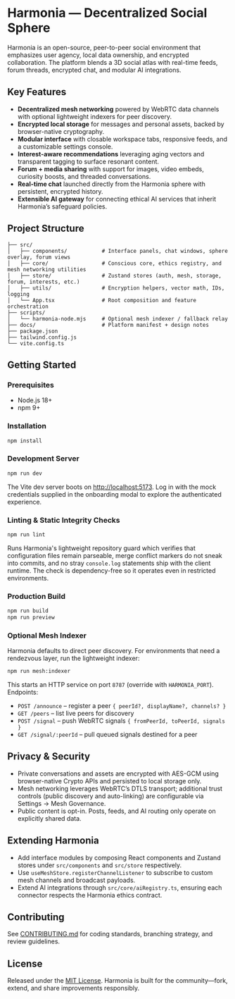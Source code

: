 # Harmonia — Decentralized Social Sphere

Harmonia is an open-source, peer-to-peer social environment that emphasizes user agency, local data ownership, and encrypted collaboration. The platform blends a 3D social atlas with real-time feeds, forum threads, encrypted chat, and modular AI integrations.

## Key Features

- **Decentralized mesh networking** powered by WebRTC data channels with optional lightweight indexers for peer discovery.
- **Encrypted local storage** for messages and personal assets, backed by browser-native cryptography.
- **Modular interface** with closable workspace tabs, responsive feeds, and a customizable settings console.
- **Interest-aware recommendations** leveraging aging vectors and transparent tagging to surface resonant content.
- **Forum + media sharing** with support for images, video embeds, curiosity boosts, and threaded conversations.
- **Real-time chat** launched directly from the Harmonia sphere with persistent, encrypted history.
- **Extensible AI gateway** for connecting ethical AI services that inherit Harmonia’s safeguard policies.

## Project Structure

```
├── src/
│   ├── components/           # Interface panels, chat windows, sphere overlay, forum views
│   ├── core/                 # Conscious core, ethics registry, and mesh networking utilities
│   ├── store/                # Zustand stores (auth, mesh, storage, forum, interests, etc.)
│   ├── utils/                # Encryption helpers, vector math, IDs, logging
│   └── App.tsx               # Root composition and feature orchestration
├── scripts/
│   └── harmonia-node.mjs     # Optional mesh indexer / fallback relay
├── docs/                     # Platform manifest + design notes
├── package.json
├── tailwind.config.js
└── vite.config.ts
```

## Getting Started

### Prerequisites

- Node.js 18+
- npm 9+

### Installation

```bash
npm install
```

### Development Server

```bash
npm run dev
```

The Vite dev server boots on <http://localhost:5173>. Log in with the mock credentials supplied in the onboarding modal to explore the authenticated experience.

### Linting & Static Integrity Checks

```bash
npm run lint
```

Runs Harmonia's lightweight repository guard which verifies that configuration files remain parseable, merge conflict markers do not sneak into commits, and no stray `console.log` statements ship with the client runtime. The check is dependency-free so it operates even in restricted environments.

### Production Build

```bash
npm run build
npm run preview
```

### Optional Mesh Indexer

Harmonia defaults to direct peer discovery. For environments that need a rendezvous layer, run the lightweight indexer:

```bash
npm run mesh:indexer
```

This starts an HTTP service on port `8787` (override with `HARMONIA_PORT`). Endpoints:

- `POST /announce` – register a peer `{ peerId?, displayName?, channels? }`
- `GET /peers` – list live peers for discovery
- `POST /signal` – push WebRTC signals `{ fromPeerId, toPeerId, signals }`
- `GET /signal/:peerId` – pull queued signals destined for a peer

## Privacy & Security

- Private conversations and assets are encrypted with AES-GCM using browser-native Crypto APIs and persisted to local storage only.
- Mesh networking leverages WebRTC’s DTLS transport; additional trust controls (public discovery and auto-linking) are configurable via Settings → Mesh Governance.
- Public content is opt-in. Posts, feeds, and AI routing only operate on explicitly shared data.

## Extending Harmonia

- Add interface modules by composing React components and Zustand stores under `src/components` and `src/store` respectively.
- Use `useMeshStore.registerChannelListener` to subscribe to custom mesh channels and broadcast payloads.
- Extend AI integrations through `src/core/aiRegistry.ts`, ensuring each connector respects the Harmonia ethics contract.

## Contributing

See [CONTRIBUTING.md](CONTRIBUTING.md) for coding standards, branching strategy, and review guidelines.

## License

Released under the [MIT License](LICENSE). Harmonia is built for the community—fork, extend, and share improvements responsibly.
